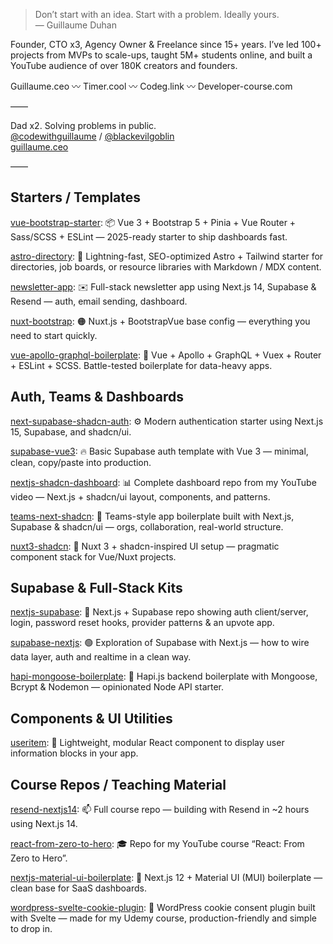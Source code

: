 
> Don’t start with an idea. Start with a problem. Ideally yours.  
> — Guillaume Duhan

Founder, CTO x3, Agency Owner & Freelance since 15+ years. I’ve led 100+ projects from MVPs to scale-ups, taught 5M+ students online, and built a YouTube audience of over 180K creators and founders.

Guillaume.ceo 〰 Timer.cool 〰 Codeg.link 〰 Developer-course.com

——

Dad x2. Solving problems in public.  
[@codewithguillaume](https://www.youtube.com/@codewithguillaume) / [@blackevilgoblin](https://x.com/blackevilgoblin)  
[guillaume.ceo](https://guillaume.ceo)

——

## Starters / Templates

[vue-bootstrap-starter](https://github.com/guillaumeduhan/vue-bootstrap-starter): 📦 Vue 3 + Bootstrap 5 + Pinia + Vue Router + Sass/SCSS + ESLint — 2025-ready starter to ship dashboards fast.

[astro-directory](https://github.com/guillaumeduhan/astro-directory): 🚀 Lightning-fast, SEO-optimized Astro + Tailwind starter for directories, job boards, or resource libraries with Markdown / MDX content.

[newsletter-app](https://github.com/guillaumeduhan/newsletter-app): ✉️ Full-stack newsletter app using Next.js 14, Supabase & Resend — auth, email sending, dashboard.

[nuxt-bootstrap](https://github.com/guillaumeduhan/nuxt-bootstrap): 🟠 Nuxt.js + BootstrapVue base config — everything you need to start quickly.

[vue-apollo-graphql-boilerplate](https://github.com/guillaumeduhan/vue-apollo-graphql-boilerplate): 🧬 Vue + Apollo + GraphQL + Vuex + Router + ESLint + SCSS. Battle-tested boilerplate for data-heavy apps.


## Auth, Teams & Dashboards

[next-supabase-shadcn-auth](https://github.com/guillaumeduhan/next-supabase-shadcn-auth): ⚙️ Modern authentication starter using Next.js 15, Supabase, and shadcn/ui.

[supabase-vue3](https://github.com/guillaumeduhan/supabase-vue3): 🔥 Basic Supabase auth template with Vue 3 — minimal, clean, copy/paste into production.

[nextjs-shadcn-dashboard](https://github.com/guillaumeduhan/nextjs-shadcn-dashboard): 📊 Complete dashboard repo from my YouTube video — Next.js + shadcn/ui layout, components, and patterns.

[teams-next-shadcn](https://github.com/guillaumeduhan/teams-next-shadcn): 👥 Teams-style app boilerplate built with Next.js, Supabase & shadcn/ui — orgs, collaboration, real-world structure.

[nuxt3-shadcn](https://github.com/guillaumeduhan/nuxt3-shadcn): 🌿 Nuxt 3 + shadcn-inspired UI setup — pragmatic component stack for Vue/Nuxt projects.


## Supabase & Full-Stack Kits

[nextjs-supabase](https://github.com/guillaumeduhan/nextjs-supabase): 🧪 Next.js + Supabase repo showing auth client/server, login, password reset hooks, provider patterns & an upvote app.

[supabase-nextjs](https://github.com/guillaumeduhan/supabase-nextjs): 🟢 Exploration of Supabase with Next.js — how to wire data layer, auth and realtime in a clean way.

[hapi-mongoose-boilerplate](https://github.com/guillaumeduhan/hapi-mongoose-boilerplate): 🍃 Hapi.js backend boilerplate with Mongoose, Bcrypt & Nodemon — opinionated Node API starter.


## Components & UI Utilities

[useritem](https://github.com/guillaumeduhan/useritem): 🪪 Lightweight, modular React component to display user information blocks in your app.


## Course Repos / Teaching Material

[resend-nextjs14](https://github.com/guillaumeduhan/resend-nextjs14): 📫 Full course repo — building with Resend in ~2 hours using Next.js 14.

[react-from-zero-to-hero](https://github.com/guillaumeduhan/react-from-zero-to-hero): 🎓 Repo for my YouTube course “React: From Zero to Hero”.

[nextjs-material-ui-boilerplate](https://github.com/guillaumeduhan/nextjs-material-ui-boilerplate): 🎨 Next.js 12 + Material UI (MUI) boilerplate — clean base for SaaS dashboards.

[wordpress-svelte-cookie-plugin](https://github.com/guillaumeduhan/wordpress-svelte-cookie-plugin): 🍪 WordPress cookie consent plugin built with Svelte — made for my Udemy course, production-friendly and simple to drop in.






